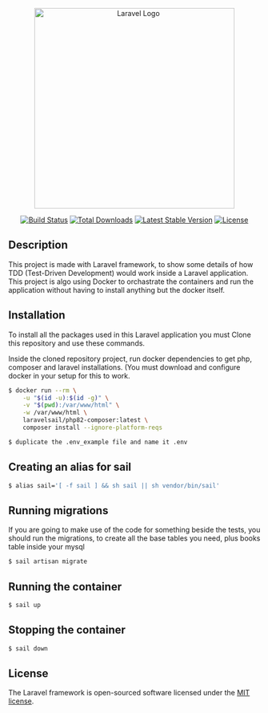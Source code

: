<p align="center"><a href="https://laravel.com" target="_blank"><img src="https://raw.githubusercontent.com/laravel/art/master/logo-lockup/5%20SVG/2%20CMYK/1%20Full%20Color/laravel-logolockup-cmyk-red.svg" width="400" alt="Laravel Logo"></a></p>

<p align="center">
<a href="https://github.com/laravel/framework/actions"><img src="https://github.com/laravel/framework/workflows/tests/badge.svg" alt="Build Status"></a>
<a href="https://packagist.org/packages/laravel/framework"><img src="https://img.shields.io/packagist/dt/laravel/framework" alt="Total Downloads"></a>
<a href="https://packagist.org/packages/laravel/framework"><img src="https://img.shields.io/packagist/v/laravel/framework" alt="Latest Stable Version"></a>
<a href="https://packagist.org/packages/laravel/framework"><img src="https://img.shields.io/packagist/l/laravel/framework" alt="License"></a>
</p>

## Description

This project is made with Laravel framework, to show some details of how TDD (Test-Driven Development) would work inside a Laravel application.
This project is algo using Docker to orchastrate the containers and run the application without having to install anything but the docker itself.

## Installation

To install all the packages used in this Laravel application you must Clone this repository and use these commands.

Inside the cloned repository project, run docker dependencies to get php, composer and laravel installations. (You must download and configure docker in your setup for this to work.
```bash
$ docker run --rm \
    -u "$(id -u):$(id -g)" \
    -v "$(pwd):/var/www/html" \
    -w /var/www/html \
    laravelsail/php82-composer:latest \
    composer install --ignore-platform-reqs
```

```bash
$ duplicate the .env_example file and name it .env
```
## Creating an alias for sail

```bash
$ alias sail='[ -f sail ] && sh sail || sh vendor/bin/sail'
```

## Running migrations

If you are going to make use of the code for something beside the tests, you should run the migrations, to create all the base tables you need, plus books table inside your mysql

```bash
$ sail artisan migrate
```

## Running the container

```bash
$ sail up
```

## Stopping the container

```bash
$ sail down
```


## License

The Laravel framework is open-sourced software licensed under the [MIT license](https://opensource.org/licenses/MIT).
